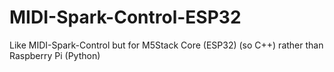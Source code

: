# MIDI-Spark-Control-ESP32

Like MIDI-Spark-Control but for M5Stack Core (ESP32) (so C++) rather than Raspberry Pi (Python)

